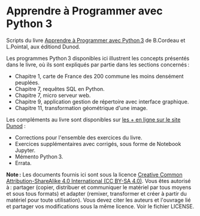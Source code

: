 # Apprendre à Programmer avec Python 3

Scripts du livre [Apprendre à Programmer avec Python 3](https://www.dunod.com/sciences-techniques/python-3-apprendre-programmer-en-python-avec-pyzo-et-jupyter-notebook) de B.Cordeau et L.Pointal, aux éditiond Dunod.

Les programmes Python 3 disponibles ici illustrent les concepts présentés dans le livre, où ils sont expliqués par partie dans les sections concernés :

- Chapitre 1, carte de France des 200 commune les moins densément peuplées.
- Chapitre 7, requêtes SQL en Python.
- Chapitre 7, micro serveur web.
- Chapitre 9, application gestion de répertoire avec interface graphique.
- Chapitre 11, transformation géométrique d'une image.



Les compléments au livre sont disponibles sur [les + en ligne sur le site Dunod](https://www.dunod.com/sciences-techniques/python-3) :

- Corrections pour l'ensemble des exercices du livre.
- Exercices supplémentaires avec corrigés, sous forme de Notebook Jupyter.
- Mémento Python 3.
- Errata.

**Note :** Les documents fournis ici sont sous la licence [Creative Common Attribution-ShareAlike 4.0 International (CC BY-SA 4.0)](https://creativecommons.org/licenses/by-sa/4.0/). Vous êtes autorisé à : partager (copier, distribuer et communiquer le matériel par tous moyens et sous tous formats) et adapter (remixer, transformer et créer à partir du matériel pour toute utilisation). Vous devez citer les auteurs et l'ouvrage lié et partager vos modifications sous la même licence. Voir le fichier LICENSE. 

